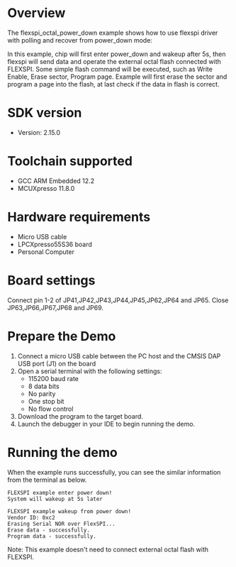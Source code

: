 Overview
========
The flexspi_octal_power_down example shows how to use flexspi driver with polling and recover from power_down mode:

In this example, chip will first enter power_down and wakeup after 5s, then flexspi will send data and operate the external octal flash connected with FLEXSPI. Some simple flash command will be executed, such as Write Enable, Erase sector, Program page.
Example will first erase the sector and program a page into the flash, at last check if the data in flash is correct.

SDK version
===========
- Version: 2.15.0

Toolchain supported
===================
- GCC ARM Embedded  12.2
- MCUXpresso  11.8.0

Hardware requirements
=====================
- Micro USB cable
- LPCXpresso55S36 board
- Personal Computer

Board settings
==============
Connect pin 1-2 of JP41,JP42,JP43,JP44,JP45,JP62,JP64 and JP65.
Close JP63,JP66,JP67,JP68 and JP69.

Prepare the Demo
================
1.  Connect a micro USB cable between the PC host and the CMSIS DAP USB port (J1) on the board
2.  Open a serial terminal with the following settings:
    - 115200 baud rate
    - 8 data bits
    - No parity
    - One stop bit
    - No flow control
3.  Download the program to the target board.
4.  Launch the debugger in your IDE to begin running the demo.

Running the demo
================
When the example runs successfully, you can see the similar information from the terminal as below.

~~~~~~~~~~~~~~~~~~~~~~~~~~~~
FLEXSPI example enter power down!
System will wakeup at 5s later

FLEXSPI example wakeup from power down!
Vendor ID: 0xc2
Erasing Serial NOR over FlexSPI...
Erase data - successfully. 
Program data - successfully.
~~~~~~~~~~~~~~~~~~~~~~~~~~~~


Note: This example doesn't need to connect external octal flash with FLEXSPI.
